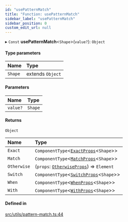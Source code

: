 ```yaml
---
id: "usePatternMatch"
title: "Function: usePatternMatch"
sidebar_label: "usePatternMatch"
sidebar_position: 0
custom_edit_url: null
---
```


▸ `Const` **usePatternMatch**<`Shape`\>(`value?`): `Object`

#### Type parameters

| Name | Type |
| :------ | :------ |
| `Shape` | extends `Object` |

#### Parameters

| Name | Type |
| :------ | :------ |
| `value?` | `Shape` |

#### Returns

`Object`

| Name | Type |
| :------ | :------ |
| `Exact` | `ComponentType`<[`ExactProps`](../types/ExactProps)<`Shape`\>\> |
| `Match` | `ComponentType`<[`MatchProps`](../interfaces/MatchProps)<`Shape`\>\> |
| `Otherwise` | (`props`: [`OtherwiseProps`](../interfaces/OtherwiseProps)) => `Element` |
| `Switch` | `ComponentType`<[`SwitchProps`](../types/SwitchProps)<`Shape`\>\> |
| `When` | `ComponentType`<[`WhenProps`](../interfaces/WhenProps)<`Shape`\>\> |
| `With` | `ComponentType`<[`WithProps`](../types/WithProps)<`Shape`\>\> |

#### Defined in

[src/utils/pattern-match.ts:44](https://github.com/ythecombinator/react-matchez/blob/e837130/src/utils/pattern-match.ts#L44)
